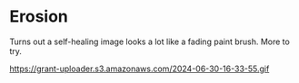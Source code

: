 # Erosion

Turns out a self-healing image looks a lot like a fading paint brush. More to try.

https://grant-uploader.s3.amazonaws.com/2024-06-30-16-33-55.gif
